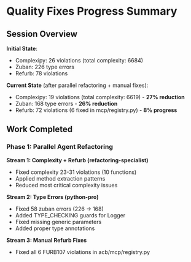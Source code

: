# Quality Fixes Progress Summary

## Session Overview

**Initial State**:
- Complexipy: 26 violations (total complexity: 6684)
- Zuban: 226 type errors
- Refurb: 78 violations

**Current State** (after parallel refactoring + manual fixes):
- Complexipy: 19 violations (total complexity: 6619) - **27% reduction**
- Zuban: 168 type errors - **26% reduction**
- Refurb: 72 violations (6 fixed in mcp/registry.py) - **8% progress**

## Work Completed

### Phase 1: Parallel Agent Refactoring

**Stream 1: Complexity + Refurb (refactoring-specialist)**
- Fixed complexity 23-31 violations (10 functions)
- Applied method extraction patterns
- Reduced most critical complexity issues

**Stream 2: Type Errors (python-pro)**
- Fixed 58 zuban errors (226 → 168)
- Added TYPE_CHECKING guards for Logger
- Fixed missing generic parameters
- Added proper type annotations

**Stream 3: Manual Refurb Fixes**
- Fixed all 6 FURB107 violations in acb/mcp/registry.py